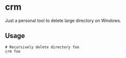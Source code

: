 # crm

Just a personal tool to delete large directory on Windows.

## Usage

```shell
# Recursively delete directory foo
crm foo
```